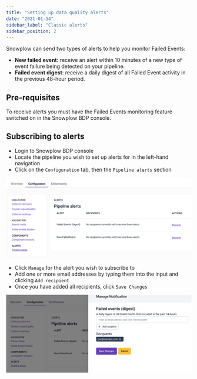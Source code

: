 ```yaml
---
title: "Setting up data quality alerts"
date: "2021-01-14"
sidebar_label: "Classic alerts"
sidebar_position: 2
---
```



Snowplow can send two types of alerts to help you monitor Failed Events:

- **New failed event:** receive an alert within 10 minutes of a new type of event failure being detected on your pipeline.
- **Failed event digest**: receive a daily digest of all Failed Event activity in the previous 48-hour period.

## Pre-requisites

To receive alerts you must have the Failed Events monitoring feature switched on in the Snowplow BDP console.

## Subscribing to alerts

- Login to Snowplow BDP console
- Locate the pipeline you wish to set up alerts for in the left-hand navigation
- Click on the `Configuration` tab, then the `Pipeline alerts` section

![](images/image.png)

- Click `Manage` for the alert you wish to subscribe to
- Add one or more email addresses by typing them into the input and clicking `Add recipient`
- Once you have added all recipients, click `Save Changes`

![](images/image-1.png)
